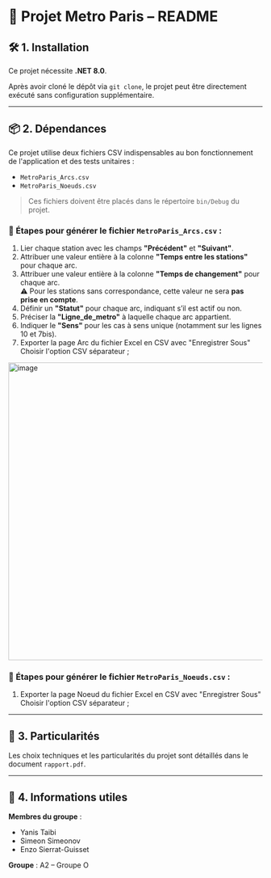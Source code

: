 # 📍 Projet Metro Paris – README

## 🛠️ 1. Installation

Ce projet nécessite **.NET 8.0**.

Après avoir cloné le dépôt via `git clone`, le projet peut être directement exécuté sans configuration supplémentaire.

---

## 📦 2. Dépendances

Ce projet utilise deux fichiers CSV indispensables au bon fonctionnement de l'application et des tests unitaires :

- `MetroParis_Arcs.csv`
- `MetroParis_Noeuds.csv`

> Ces fichiers doivent être placés dans le répertoire `bin/Debug` du projet.

### 🧩 Étapes pour générer le fichier `MetroParis_Arcs.csv` :

1. Lier chaque station avec les champs **"Précédent"** et **"Suivant"**.
2. Attribuer une valeur entière à la colonne **"Temps entre les stations"** pour chaque arc.
3. Attribuer une valeur entière à la colonne **"Temps de changement"** pour chaque arc.  
   ⚠️ Pour les stations sans correspondance, cette valeur ne sera **pas prise en compte**.
4. Définir un **"Statut"** pour chaque arc, indiquant s’il est actif ou non.
5. Préciser la **"Ligne_de_metro"** à laquelle chaque arc appartient.
6. Indiquer le **"Sens"** pour les cas à sens unique (notamment sur les lignes 10 et 7bis).
7. Exporter la page Arc du fichier Excel en CSV avec "Enregistrer Sous" Choisir l'option CSV séparateur ;
   
<img width="589" alt="image" src="https://github.com/user-attachments/assets/6d9bfa17-4550-4f9b-a158-ecd101a6630a" />

### 🧩 Étapes pour générer le fichier `MetroParis_Noeuds.csv` :

1. Exporter la page Noeud du fichier Excel en CSV avec "Enregistrer Sous" Choisir l'option CSV séparateur ;

---

## 📌 3. Particularités

Les choix techniques et les particularités du projet sont détaillés dans le document `rapport.pdf`.

---

## 👥 4. Informations utiles

**Membres du groupe** :
- Yanis Taibi  
- Simeon Simeonov  
- Enzo Sierrat-Guisset  

**Groupe** : A2 – Groupe O
